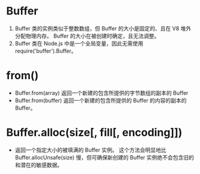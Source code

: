 # Buffer
1. Buffer 类的实例类似于整数数组，但 Buffer 的大小是固定的、且在 V8 堆外分配物理内存。 Buffer 的大小在被创建时确定，且无法调整。
2. Buffer 类在 Node.js 中是一个全局变量，因此无需使用 require('buffer').Buffer。

# from()
- Buffer.from(array) 返回一个新建的包含所提供的字节数组的副本的 Buffer
- Buffer.from(buffer) 返回一个新建的包含所提供的 Buffer 的内容的副本的 Buffer。
# Buffer.alloc(size[, fill[, encoding]]) 
- 返回一个指定大小的被填满的 Buffer 实例。 这个方法会明显地比 Buffer.allocUnsafe(size) 慢，但可确保新创建的 Buffer 实例绝不会包含旧的和潜在的敏感数据。